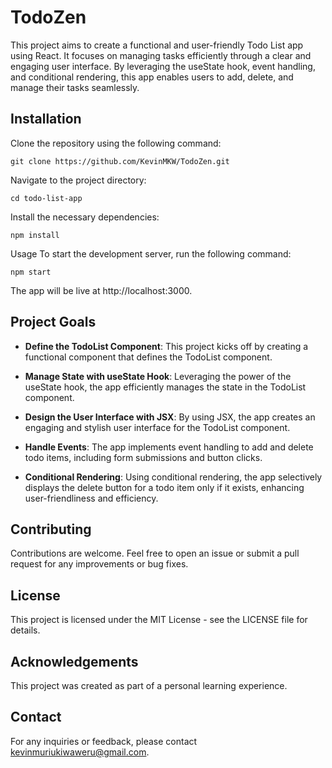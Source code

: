 # TodoZen

This project aims to create a functional and user-friendly Todo List app using React. It focuses on managing tasks efficiently through a clear and engaging user interface. By leveraging the useState hook, event handling, and conditional rendering, this app enables users to add, delete, and manage their tasks seamlessly.

## Installation
Clone the repository using the following command:

```bash:
git clone https://github.com/KevinMKW/TodoZen.git
```

Navigate to the project directory:

```bash:
cd todo-list-app
```

Install the necessary dependencies:
```sql:
npm install
```
Usage
To start the development server, run the following command:

```sql:
npm start
```
The app will be live at http://localhost:3000.

## Project Goals
- **Define the TodoList Component**: This project kicks off by creating a functional component that defines the TodoList component.

- **Manage State with useState Hook**: Leveraging the power of the useState hook, the app efficiently manages the state in the TodoList component.

- **Design the User Interface with JSX**: By using JSX, the app creates an engaging and stylish user interface for the TodoList component.

- **Handle Events**: The app implements event handling to add and delete todo items, including form submissions and button clicks.

- **Conditional Rendering**: Using conditional rendering, the app selectively displays the delete button for a todo item only if it exists, enhancing user-friendliness and efficiency.

## Contributing
Contributions are welcome. Feel free to open an issue or submit a pull request for any improvements or bug fixes.

## License
This project is licensed under the MIT License - see the LICENSE file for details.

## Acknowledgements
This project was created as part of a personal learning experience.

## Contact
For any inquiries or feedback, please contact kevinmuriukiwaweru@gmail.com.
